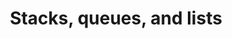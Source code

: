 ---
title: "Stacks, queues, and lists"
published: true
morea_id: reading-screencast-4a
morea_summary: "Basic abstract data types."
morea_type: reading
morea_sort_order: 1
morea_url: https://www.youtube.com/watch?v=86QY8mBX7Ks
morea_labels:
 - Screencast
 - Suthers
 - 28 min
---